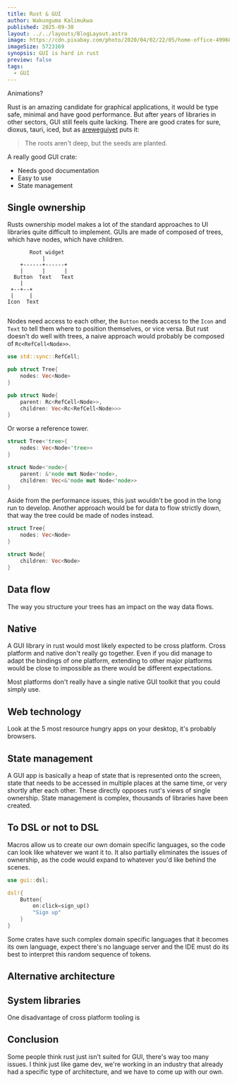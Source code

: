 ```yaml
---
title: Rust & GUI
author: Wakunguma Kalimukwa
published: 2025-09-30
layout: ../../layouts/BlogLayout.astro
image: https://cdn.pixabay.com/photo/2020/04/02/22/05/home-office-4996834_1280.jpg
imageSize: 5723169
synopsis: GUI is hard in rust
preview: false
tags:
  - GUI 
---
```


Animations?

Rust is an amazing candidate for graphical applications, it would be type safe, minimal and 
have good performance. But after years of libraries in other sectors, GUI still feels quite lacking.
There are good crates for sure, dioxus, tauri, iced, but as [areweguiyet](https://areweguiyet.com/)
puts it:

> The roots aren't deep, but the seeds are planted.


A really good GUI crate:

- Needs good documentation
- Easy to use
- State management

## Single ownership
Rusts ownership model makes a lot of the standard approaches to UI libraries quite 
difficult to implement. GUIs are made of composed of trees, which have nodes, which have children.

```
       Root widget
           |
    +------+------+
    |      |      |
  Button  Text   Text
    |
 +--+--+  
 |     |
Icon  Text
    
```

Nodes need access to each other, the `Button` needs access to the `Icon` and `Text` to tell them
where to position themselves, or vice versa. But rust doesn't do well with trees, a naive approach 
would probably be composed of `Rc<RefCell<Node>>`. 

```rust
use std::sync::RefCell;

pub struct Tree{
    nodes: Vec<Node>
}

pub struct Node{
    parent: Rc<RefCell<Node>>,
    children: Vec<Rc<RefCell<Node>>>
}
```

Or worse a reference tower.

```rust
struct Tree<'tree>{
    nodes: Vec<Node<'tree>>
}

struct Node<'node>{
    parent: &'node mut Node<'node>,
    children: Vec<&'node mut Node<'node>>
}
```

Aside from the performance issues, this just wouldn't be good in the long run to develop. Another
approach would be for data to flow strictly down, that way the tree could be made of nodes instead.

```rust
struct Tree{
    nodes: Vec<Node>
}

struct Node{
    children: Vec<Node>
}
```

## Data flow

The way you structure your trees has an impact on the way data flows.

## Native

A GUI library in rust would most likely expected to be cross platform. Cross platform
and native don't really go together. Even if you did manage to adapt the bindings of one
platform, extending to other major platforms would be close to impossible as there would
be different expectations.

Most platforms don't really have a single native GUI toolkit that you could simply use.

## Web technology
Look at the 5 most resource hungry apps on your desktop, it's probably browsers.

## State management

A GUI app is basically a heap of state that is represented onto the screen, state that needs to be
accessed in multiple places at the same time, or very shortly after each other. These directly opposes
rust's views of single ownership. State management is complex, thousands of libraries have been created.

## To DSL or not to DSL

Macros allow us to create our own domain specific languages, so the code can look like whatever 
we want it to. It also partially eliminates the issues of ownership, as the code would expand to
whatever you'd like behind the scenes.

```rust
use gui::dsl;

dsl!{
    Button{
        on:click=sign_up()
        "Sign up"
    }
}
```

Some crates have such complex domain specific languages that it becomes
its own language, expect there's no language server and the IDE must 
do its best to interpret this random sequence of tokens.

## Alternative architecture

## System libraries
One disadvantage of cross platform tooling is

## Conclusion
Some people think rust just isn't suited for GUI, there's way too many issues. I think
just like game dev, we're working in an industry that already had a specific type of 
architecture, and we have to come up with our own.
